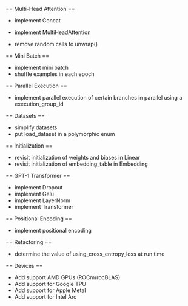 
== Multi-Head Attention ==

- implement Concat
- implement MultiHeadAttention

- remove random calls to unwrap()

== Mini Batch ==

- implement mini batch
- shuffle examples in each epoch

== Parallel Execution ==

- implement parallel execution of certain branches in parallel using a execution_group_id

== Datasets ==

- simplify datasets
- put load_dataset in a polymorphic enum

== Initialization ==

- revisit initialization of weights and biases in Linear
- revisit initialization of embedding_table in Embedding

== GPT-1 Transformer ==

- implement Dropout
- implement Gelu
- implement LayerNorm
- implement Transformer

== Positional Encoding ==

- implement positional encoding

== Refactoring ==

- determine the value of using_cross_entropy_loss at run time

== Devices ==

- Add support AMD GPUs (ROCm/rocBLAS)
- Add support for Google TPU
- Add support for Apple Metal
- Add support for Intel Arc